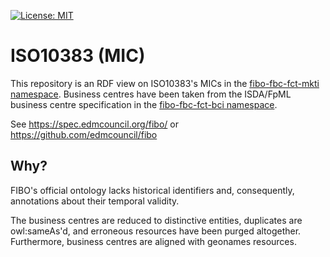 [![License: MIT](https://img.shields.io/badge/License-MIT-lightgrey.svg)](http://opensource.org/licenses/MIT)

ISO10383 (MIC)
==============

This repository is an RDF view on ISO10383's MICs in the [fibo-fbc-fct-mkti namespace](https://spec.edmcouncil.org/fibo/ontology/FBC/FunctionalEntities/MarketsIndividuals/).
Business centres have been taken from the ISDA/FpML business centre specification in the [fibo-fbc-fct-bci namespace](https://spec.edmcouncil.org/fibo/ontology/FBC/FunctionalEntities/BusinessCentersIndividuals/).

See https://spec.edmcouncil.org/fibo/
or https://github.com/edmcouncil/fibo


Why?
----

FIBO's official ontology lacks historical identifiers and, consequently, annotations
about their temporal validity.

The business centres are reduced to distinctive entities, duplicates are owl:sameAs'd,
and erroneous resources have been purged altogether.  Furthermore, business centres
are aligned with geonames resources.

